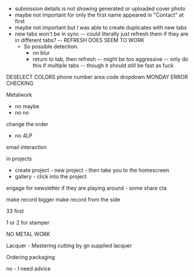 - submission details is not showing generated or uploaded cover photo
- maybe not important for only the first name appeared in "Contact" at first
- maybe not important but I was able to create duplicates with new tabs
- new tabs won't be in sync -- could literally just refresh them if they are in different tabs? -- REFRESH DOES SEEM TO WORK
    - So possible detection:
      - on blur
      - return to tab, then refresh -- might be too aggressive -- only do this if multiple tabs -- though it should still be fast as fuck


DESELECT COLORS
phone number area code dropdown
MONDAY ERROR CHECKING

Metalwork
- no maybe
- no no

change the order
- no 4LP

email interaction

in projects
- create project - new project - then take you to the homescreen
- gallery - click into the project

engage for newsletter if they are playing around - some share cta


make record bigger
make record from the side

33 first

1 or 2 for stamper

NO METAL WORK

Lacquer - Mastering
cutting by gn
supplied lacquer

Ordering  packaging

no - I need advice